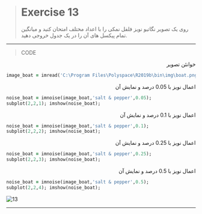 
> # Exercise 13
> روی یک تصویر نگاتیو نویز فلفل نمکی را با اعداد مختلف امتحان کنید و میانگین تمام پیکسل های آن را در یک جدول خروجی دهید.
***
>CODE

<div dir="rtl">
خوانئن تصویر
</div>

```ruby
image_boat = imread('C:\Program Files\Polyspace\R2019b\bin\img\boat.png');
```

<div dir="rtl">
اعمال نویز با 0.05 درصد و نمایش آن
</div>

```ruby
noise_boat = imnoise(image_boat,'salt & pepper',0.05);
subplot(2,2,1); imshow(noise_boat);
```

<div dir="rtl">
اعمال نویز با 0.1 درصد و نمایش آن
</div>

```ruby
noise_boat = imnoise(image_boat,'salt & pepper',0.1);
subplot(2,2,2); imshow(noise_boat);
```

<div dir="rtl">
اعمال نویز با 0.25 درصد و نمایش آن
</div>

```ruby
noise_boat = imnoise(image_boat,'salt & pepper',0.25);
subplot(2,2,3); imshow(noise_boat);
```

<div dir="rtl">
اعمال نویز با 0.5 درصد و نمایش آن
</div>

```ruby
noise_boat = imnoise(image_boat,'salt & pepper',0.5);
subplot(2,2,4); imshow(noise_boat);
```

![13](https://user-images.githubusercontent.com/57560004/116747312-f1ee6d80-aa12-11eb-8bdc-52e32211d24c.jpg)

***

